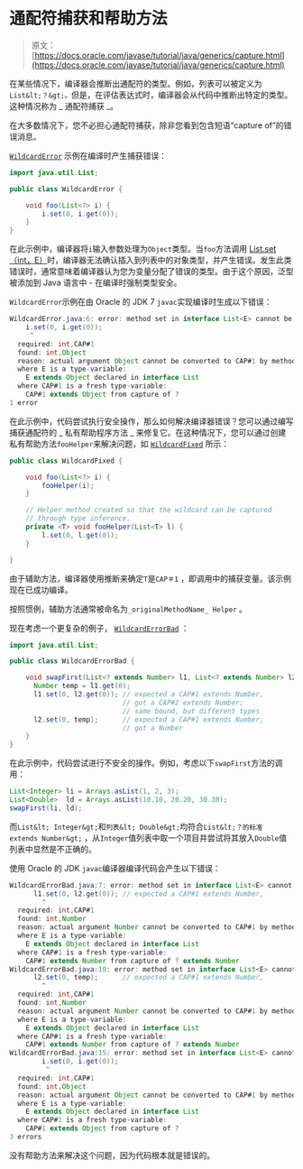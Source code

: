 # 通配符捕获和帮助方法

> 原文： [https://docs.oracle.com/javase/tutorial/java/generics/capture.html](https://docs.oracle.com/javase/tutorial/java/generics/capture.html)

在某些情况下，编译器会推断出通配符的类型。例如，列表可以被定义为`List&lt;？&gt;。`但是，在评估表达式时，编译器会从代码中推断出特定的类型。这种情况称为 _ 通配符捕获 _。

在大多数情况下，您不必担心通配符捕获，除非您看到包含短语“capture of”的错误消息。

[`WildcardError`](examples/WildcardError.java) 示例在编译时产生捕获错误：

```java
import java.util.List;

public class WildcardError {

    void foo(List<?> i) {
        i.set(0, i.get(0));
    }
}

```

在此示例中，编译器将`i`输入参数处理为`Object`类型。当`foo`方法调用 [List.set（int，E）](https://docs.oracle.com/javase/8/docs/api/java/util/List.html#set-int-E-)时，编译器无法确认插入到列表中的对象类型，并产生错误。发生此类错误时，通常意味着编译器认为您为变量分配了错误的类型。由于这个原因，泛型被添加到 Java 语言中 - 在编译时强制类型安全。

`WildcardError`示例在由 Oracle 的 JDK 7 `javac`实现编译时生成以下错误：

```java
WildcardError.java:6: error: method set in interface List<E> cannot be applied to given types;
    i.set(0, i.get(0));
     ^
  required: int,CAP#1
  found: int,Object
  reason: actual argument Object cannot be converted to CAP#1 by method invocation conversion
  where E is a type-variable:
    E extends Object declared in interface List
  where CAP#1 is a fresh type-variable:
    CAP#1 extends Object from capture of ?
1 error

```

在此示例中，代码尝试执行安全操作，那么如何解决编译器错误？您可以通过编写捕获通配符的 _ 私有帮助程序方法 _ 来修复它。在这种情况下，您可以通过创建私有帮助方法`fooHelper`来解决问题，如 [`WildcardFixed`](examples/WildcardFixed.java) 所示：

```java
public class WildcardFixed {

    void foo(List<?> i) {
        fooHelper(i);
    }

    // Helper method created so that the wildcard can be captured
    // through type inference.
    private <T> void fooHelper(List<T> l) {
        l.set(0, l.get(0));
    }

}

```

由于辅助方法，编译器使用推断来确定`T`是`CAP＃1` ，即调用中的捕获变量。该示例现在已成功编译。

按照惯例，辅助方法通常被命名为`_originalMethodName_ Helper` 。

现在考虑一个更复杂的例子， [`WildcardErrorBad`](examples/WildcardErrorBad.java) ：

```java
import java.util.List;

public class WildcardErrorBad {

    void swapFirst(List<? extends Number> l1, List<? extends Number> l2) {
      Number temp = l1.get(0);
      l1.set(0, l2.get(0)); // expected a CAP#1 extends Number,
                            // got a CAP#2 extends Number;
                            // same bound, but different types
      l2.set(0, temp);	    // expected a CAP#1 extends Number,
                            // got a Number
    }
}

```

在此示例中，代码尝试进行不安全的操作。例如，考虑以下`swapFirst`方法的调用：

```java
List<Integer> li = Arrays.asList(1, 2, 3);
List<Double>  ld = Arrays.asList(10.10, 20.20, 30.30);
swapFirst(li, ld);

```

而`List&lt; Integer&gt;`和`列表&lt; Double&gt;`均符合`List&lt;？的标准 extends Number&gt;` ，从`Integer`值列表中取一个项目并尝试将其放入`Double`值列表中显然是不正确的。

使用 Oracle 的 JDK `javac`编译器编译代码会产生以下错误：

```java
WildcardErrorBad.java:7: error: method set in interface List<E> cannot be applied to given types;
      l1.set(0, l2.get(0)); // expected a CAP#1 extends Number,
        ^
  required: int,CAP#1
  found: int,Number
  reason: actual argument Number cannot be converted to CAP#1 by method invocation conversion
  where E is a type-variable:
    E extends Object declared in interface List
  where CAP#1 is a fresh type-variable:
    CAP#1 extends Number from capture of ? extends Number
WildcardErrorBad.java:10: error: method set in interface List<E> cannot be applied to given types;
      l2.set(0, temp);      // expected a CAP#1 extends Number,
        ^
  required: int,CAP#1
  found: int,Number
  reason: actual argument Number cannot be converted to CAP#1 by method invocation conversion
  where E is a type-variable:
    E extends Object declared in interface List
  where CAP#1 is a fresh type-variable:
    CAP#1 extends Number from capture of ? extends Number
WildcardErrorBad.java:15: error: method set in interface List<E> cannot be applied to given types;
        i.set(0, i.get(0));
         ^
  required: int,CAP#1
  found: int,Object
  reason: actual argument Object cannot be converted to CAP#1 by method invocation conversion
  where E is a type-variable:
    E extends Object declared in interface List
  where CAP#1 is a fresh type-variable:
    CAP#1 extends Object from capture of ?
3 errors

```

没有帮助方法来解决这个问题，因为代码根本就是错误的。